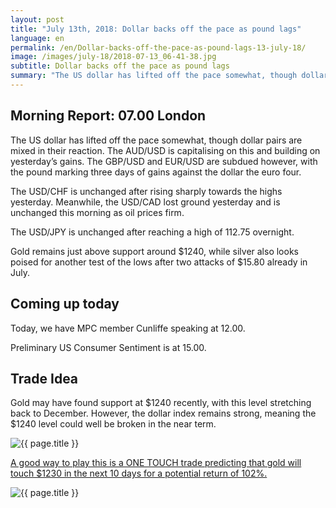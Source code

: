 ```yaml
---
layout: post
title: "July 13th, 2018: Dollar backs off the pace as pound lags"
language: en
permalink: /en/Dollar-backs-off-the-pace-as-pound-lags-13-july-18/
image: /images/july-18/2018-07-13_06-41-38.jpg
subtitle: Dollar backs off the pace as pound lags
summary: "The US dollar has lifted off the pace somewhat, though dollar pairs are mixed in their reaction. The AUD/USD is capitalising on this and building on yesterday’s gains"
---
```

## Morning Report: 07.00 London

The US dollar has lifted off the pace somewhat, though dollar pairs are mixed in their reaction. The AUD/USD is capitalising on this and building on yesterday’s gains. The GBP/USD and EUR/USD are subdued however, with the pound marking three days of gains against the dollar the euro four. 

The USD/CHF is unchanged after rising sharply towards the highs yesterday. Meanwhile, the USD/CAD lost ground yesterday and is unchanged this morning as oil prices firm. 

The USD/JPY is unchanged after reaching a high of 112.75 overnight. 

Gold remains just above support around $1240, while silver also looks poised for another test of the lows after two attacks of $15.80 already in July. 


## Coming up today

Today, we have MPC member Cunliffe speaking at 12.00. 

Preliminary US Consumer Sentiment is at 15.00. 

## Trade Idea

Gold may have found support at $1240 recently, with this level stretching back to December. However, the dollar index remains strong, meaning the $1240 level could well be broken in the near term.

<img class="post-image" src="{{ site.url }}/images/july-18/2018-07-13_06-41-38.jpg" alt="{{ page.title }}" title="{{ page.title }}">

<a href="%LINK%%?currency=GBP&market=commodities&underlying=frxXAUUSD&formname=touchnotouch&duration_amount=10&duration_units=d&amount=10&amount_type=stake&expiry_type=duration&barrier=1230" target="_blank">A good way to play this is a ONE TOUCH trade predicting that gold will touch $1230 in the next 10 days for a potential return of 102%.</a>

<img class="post-image" src="{{ site.url }}/images/july-18/2018-07-13_06-46-39.jpg" alt="{{ page.title }}" title="{{ page.title }}">
